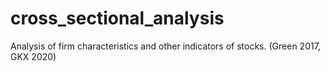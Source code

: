 # cross_sectional_analysis
Analysis of firm characteristics and other indicators of stocks. (Green 2017, GKX 2020)
